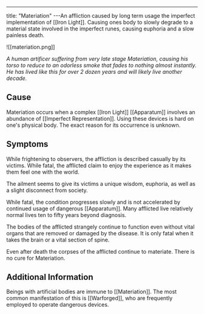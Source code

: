 ---
title: "Materiation"
---An affliction caused by long term usage the imperfect implementation of [[Iron Light]]. Causing ones body to slowly degrade to a material state involved in the imperfect runes, causing euphoria and a slow painless death.

![[materiation.png]]

*A human artificer suffering from very late stage Materiation, causing his torso to reduce to an odorless smoke that fades to nothing almost instantly. He has lived like this for over 2 dozen years and will likely live another decade.*

## Cause
Materiation occurs when a complex [[Iron Light]] [[Apparatum]] involves an abundance of [[Imperfect Representation]]. Using these devices is hard on one's physical body. The exact reason for its occurrence is unknown.

## Symptoms
While frightening to observers, the affliction is described casually by its victims. While fatal, the afflicted claim to enjoy the experience as it makes them feel one with the world.

The ailment seems to give its victims a unique wisdom, euphoria, as well as a slight disconnect from society.

While fatal, the condition progresses slowly and is not accelerated by continued usage of dangerous [[Apparatum]]. Many afflicted live relatively normal lives ten to fifty years beyond diagnosis.

The bodies of the afflicted strangely continue to function even without vital organs that are removed or damaged by the disease. It is only fatal when it takes the brain or a vital section of spine.

Even after death the corpses of the afflicted continue to materiate. There is no cure for Materiation.

## Additional Information
Beings with artificial bodies are immune to [[Materiation]]. The most common manifestation of this is [[Warforged]], who are frequently employed to operate dangerous devices.

